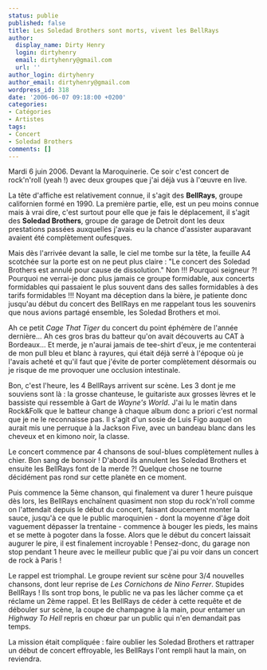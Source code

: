 ```yaml
---
status: publie
published: false
title: Les Soledad Brothers sont morts, vivent les BellRays
author:
  display_name: Dirty Henry
  login: dirtyhenry
  email: dirtyhenry@gmail.com
  url: ''
author_login: dirtyhenry
author_email: dirtyhenry@gmail.com
wordpress_id: 318
date: '2006-06-07 09:18:00 +0200'
categories:
- Catégories
- Artistes
tags:
- Concert
- Soledad Brothers
comments: []
---
```

Mardi 6 juin 2006. Devant la Maroquinerie. Ce soir c'est concert de rock'n'roll (yeah !) avec deux groupes que j'ai déjà vus à l'œuvre en live. 

La tête d'affiche est relativement connue, il s'agit des __BellRays__, groupe californien formé en 1990. La première partie, elle, est un peu moins connue mais à vrai dire, c'est surtout pour elle que je fais le déplacement, il s'agit des __Soledad Brothers__, groupe de garage de Detroit dont les deux prestations passées auxquelles j'avais eu la chance d'assister auparavant avaient été complètement oufesques.

Mais dès l'arrivée devant la salle, le ciel me tombe sur la tête, la feuille A4 scotchée sur la porte est on ne peut plus claire : "Le concert des Soledad Brothers est annulé pour cause de dissolution." Non !!! Pourquoi seigneur ?! Pourquoi ne verrai-je donc plus jamais ce groupe formidable, aux concerts formidables qui passaient le plus souvent dans des salles formidables à des tarifs formidables !!! Noyant ma déception dans la bière, je patiente donc jusqu'au début du concert des BellRays en me rappelant tous les souvenirs que nous avions partagé ensemble, les Soledad Brothers et moi. 

Ah ce petit *Cage That Tiger* du concert du point éphémère de l'année dernière... Ah ces gros bras du batteur qu'on avait découverts au CAT à Bordeaux... Et merde, je n'aurai jamais de tee-shirt d'eux, je me contenterai de mon pull bleu et blanc à rayures, qui était déjà serré à l'époque où je l'avais acheté et qu'il faut que j'évite de porter complètement désormais ou je risque de me provoquer une occlusion intestinale.

<img352>

Bon, c'est l'heure, les 4 BellRays arrivent sur scène. Les 3 dont je me souviens sont là : la grosse chanteuse, le guitariste aux grosses lèvres et le bassiste qui ressemble à Gart de *Wayne's World*. J'ai lu le matin dans Rock&Folk que le batteur change à chaque album donc a priori c'est normal que je ne le reconnaisse pas. Il s'agit d'un sosie de Luis Figo auquel on aurait mis une perruque à la Jackson Five, avec un bandeau blanc dans les cheveux et en kimono noir, la classe. 

Le concert commence par 4 chansons de soul-blues complètement nulles à chier. Bon sang de bonsoir ! D'abord ils annulent les Soledad Brothers et ensuite les BellRays font de la merde ?! Quelque chose ne tourne décidément pas rond sur cette planète en ce moment. 

Puis commence la 5ème chanson, qui finalement va durer 1 heure puisque dès lors, les BellRays enchaînent quasiment non stop du rock'n'roll comme on l'attendait depuis le début du concert, faisant doucement monter la sauce, jusqu'à ce que le public maroquinien - dont la moyenne d'âge doit vaguement dépasser la trentaine - commence à bouger les pieds, les mains et se mette à pogoter dans la fosse. Alors que le début du concert laissait augurer le pire, il est finalement incroyable ! Pensez-donc, du garage non stop pendant 1 heure avec le meilleur public que j'ai pu voir dans un concert de rock à Paris !

Le rappel est triomphal. Le groupe revient sur scène pour 3/4 nouvelles chansons, dont leur reprise de *Les Cornichons de Nino Ferrer*. Stupides BellRays ! Ils sont trop bons, le public ne va pas les lâcher comme ça et réclame un 2ème rappel. Et les BellRays de céder à cette requête et de débouler sur scène, la coupe de champagne à la main, pour entamer un *Highway To Hell* repris en chœur par un public qui n'en demandait pas temps.

La mission était compliquée : faire oublier les Soledad Brothers et rattraper un début de concert effroyable, les BellRays l'ont rempli haut la main, on reviendra.
